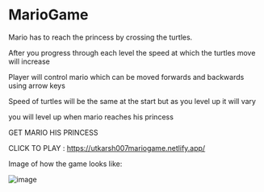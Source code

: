 # MarioGame

Mario has to reach the princess by crossing the turtles.


After you progress through each level the speed at which the turtles move will increase

Player will control mario which can be moved forwards and backwards using arrow keys 


Speed of turtles will be the same at the start but as you level up it will vary 

you will level up when mario reaches his princess

GET MARIO HIS PRINCESS

CLICK TO PLAY :  https://utkarsh007mariogame.netlify.app/

Image of how the game looks like:

![image](https://user-images.githubusercontent.com/63089923/143615789-dafb9245-e1b9-42ef-bb3c-84ecd75c3e2b.png)
